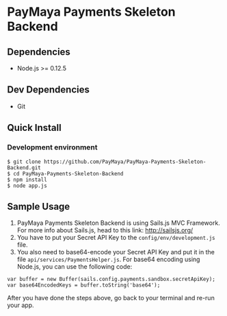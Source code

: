 PayMaya Payments Skeleton Backend
========

## Dependencies

* Node.js >= 0.12.5

## Dev Dependencies

* Git

## Quick Install

### Development environment

    $ git clone https://github.com/PayMaya/PayMaya-Payments-Skeleton-Backend.git
    $ cd PayMaya-Payments-Skeleton-Backend
    $ npm install
    $ node app.js

## Sample Usage

1. PayMaya Payments Skeleton Backend is using Sails.js MVC Framework. For more info about Sails.js, head to this link: http://sailsjs.org/
2. You have to put your Secret API Key to the `config/env/development.js` file.
3. You also need to base64-encode your Secret API Key and put it in the file `api/services/PaymentsHelper.js`. For base64 encoding using Node.js, you can use the following code:
```
var buffer = new Buffer(sails.config.payments.sandbox.secretApiKey);
var base64EncodedKeys = buffer.toString('base64');
```
After you have done the steps above, go back to your terminal and re-run your app.
